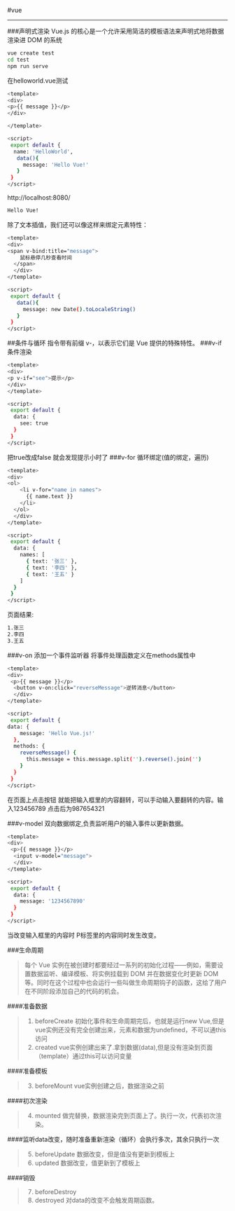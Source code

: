 #vue

---
###声明式渲染
Vue.js 的核心是一个允许采用简洁的模板语法来声明式地将数据渲染进 DOM 的系统
```bash
vue create test 
cd test 
npm run serve
```
在helloworld.vue测试
```bash
<template>
<div>
<p>{{ message }}</p>
</div>

</template>
```
```bash
<script>
 export default {
  name: 'HelloWorld',
   data(){
     message: 'Hello Vue!'
   }
 }
</script>
```
 http://localhost:8080/
 ```bash
 Hello Vue!
 ```
除了文本插值，我们还可以像这样来绑定元素特性：
```bash
<template>
<div>
<span v-bind:title="message">
    鼠标悬停几秒查看时间
  </span>
  </div>
</template>
```
```bash
<script>
 export default {
   data(){
     message: new Date().toLocaleString()
   }
 }
</script>
```

##条件与循环
指令带有前缀 v-，以表示它们是 Vue 提供的特殊特性。
###v-if  条件渲染

```bash
<template>
<div>
<p v-if="see">提示</p>
</div>
</template>
```
```bash
<script>
 export default {
  data: {
    see: true
  }
 }
</script>
```
把true改成false 就会发现提示小时了
###v-for
循环绑定(值的绑定，遍历)
```bash
<template>
<div>
<ol>
    <li v-for="name in names">
      {{ name.text }}
    </li>
  </ol>
  </div>
</template>
```
```bash
<script>
 export default {
  data: {
    names: [
      { text: '张三' },
      { text: '李四' },
      { text: '王五' }
    ]
  }
 }
</script>
```
页面结果:
```bash
1.张三
2.李四
3.王五
```
###v-on
 添加一个事件监听器 将事件处理函数定义在methods属性中
```bash
<template>
<div>
 <p>{{ message }}</p>
  <button v-on:click="reverseMessage">逆转消息</button>
  </div>
</template>
```
```bash
<script>
 export default {
data: {
    message: 'Hello Vue.js!'
  },
  methods: {
    reverseMessage() {
      this.message = this.message.split('').reverse().join('')
    }
  }
 }
</script>
```
在页面上点击按钮 就能把输入框里的内容翻转，可以手动输入要翻转的内容。输入123456789 点击后为987654321

###v-model
双向数据绑定,负责监听用户的输入事件以更新数据。
```bash
<template>
<div>
 <p>{{ message }}</p>
  <input v-model="message">
  </div>
</template>
```
```bash
<script>
 export default {
  data: {
    message: '1234567890'
  }
 }
</script>
```
当改变输入框里的内容时 P标签里的内容同时发生改变。

###生命周期
>每个 Vue 实例在被创建时都要经过一系列的初始化过程——例如，需要设置数据监听、编译模板、将实例挂载到 DOM 并在数据变化时更新 DOM 等。同时在这个过程中也会运行一些叫做生命周期钩子的函数，这给了用户在不同阶段添加自己的代码的机会。

####准备数据
>1. beforeCreate	初始化事件和生命周期完后，也就是运行new Vue,但是vue实例还没有完全创建出来，元素和数据为undefined，不可以通this访问
>2. created	   vue实例创建出来了.拿到数据(data),但是没有渲染到页面（template）通过this可以访问变量

####准备模板
>3. beforeMount		vue实例创建之后，数据渲染之前

####初次渲染
>4. mounted			做完替换，数据渲染完到页面上了。执行一次，代表初次渲染。

####监听data改变，随时准备重新渲染（循环）会执行多次，其余只执行一次
>5. beforeUpdate		数据改变，但是值没有更新到模板上
>6. updated			数据改变，值更新到了模板上

####销毁
>7. beforeDestroy
>8. destroyed   对data的改变不会触发周期函数。